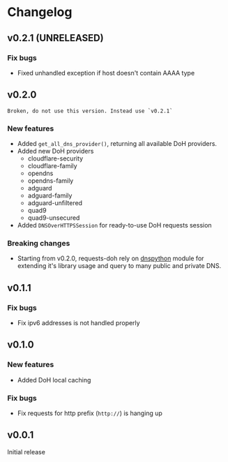 # Changelog

## v0.2.1 (UNRELEASED)

### Fix bugs

- Fixed unhandled exception if host doesn't contain AAAA type

## v0.2.0

```{warning}
Broken, do not use this version. Instead use `v0.2.1`
```

### New features

- Added `get_all_dns_provider()`, returning all available DoH providers.
- Added new DoH providers
    - cloudflare-security
    - cloudflare-family
    - opendns
    - opendns-family
    - adguard
    - adguard-family
    - adguard-unfiltered
    - quad9
    - quad9-unsecured
- Added `DNSOverHTTPSSession` for ready-to-use DoH requests session

### Breaking changes

- Starting from v0.2.0, requests-doh rely on [dnspython](https://github.com/rthalley/dnspython) module 
for extending it's library usage and query to many public and private DNS.

## v0.1.1

### Fix bugs

- Fix ipv6 addresses is not handled properly

## v0.1.0

### New features

- Added DoH local caching

### Fix bugs

- Fix requests for http prefix (`http://`) is hanging up

## v0.0.1

Initial release